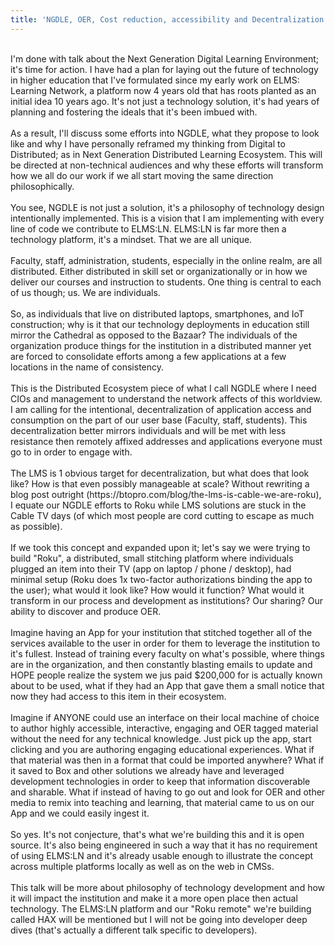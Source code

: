 ```yaml
---
title: 'NGDLE, OER, Cost reduction, accessibility and Decentralization: the future of our institutions.'
---
```


<p><div><br></div><div>I'm done with talk about the Next Generation Digital Learning Environment; it's time for action. I have had a plan for laying out the future of technology in higher education that I've formulated since my early work on ELMS: Learning Network, a platform now 4 years old that has roots planted as an initial idea 10 years ago. It's not just a technology solution, it's had years of planning and fostering the ideals that it's been imbued with.</div><div><br></div><div>As a result, I'll discuss some efforts into NGDLE, what they propose to look like and why I have personally reframed my thinking from Digital to Distributed; as in Next Generation Distributed Learning Ecosystem. This will be directed at non-technical audiences and why these efforts will transform how we all do our work if we all start moving the same direction philosophically.</div><div><br></div><div>You see, NGDLE is not just a solution, it's a philosophy of technology design intentionally implemented. This is a vision that I am implementing with every line of code we contribute to ELMS:LN. ELMS:LN is far more then a technology platform, it's a mindset. That we are all unique.</div><div><br></div><div>Faculty, staff, administration, students, especially in the online realm, are all distributed. Either distributed in skill set or organizationally or in how we deliver our courses and instruction to students. One thing is central to each of us though; us. We are individuals.</div><div><br></div><div>So, as individuals that live on distributed laptops, smartphones, and IoT construction; why is it that our technology deployments in education still mirror the Cathedral as opposed to the Bazaar? The individuals of the organization produce things for the institution in a distributed manner yet are forced to consolidate efforts among a few applications at a few locations in the name of consistency.</div><div><br></div><div>This is the Distributed Ecosystem piece of what I call NGDLE where I need CIOs and management to understand the network affects of this worldview. I am calling for the intentional, decentralization of application access and consumption on the part of our user base (Faculty, staff, students). This decentralization better mirrors individuals and will be met with less resistance then remotely affixed addresses and applications everyone must go to in order to engage with.</div><div><br></div><div>The LMS is 1 obvious target for decentralization, but what does that look like? How is that even possibly manageable at scale? Without rewriting a blog post outright (https://btopro.com/blog/the-lms-is-cable-we-are-roku), I equate our NGDLE efforts to Roku while LMS solutions are stuck in the Cable TV days (of which most people are cord cutting to escape as much as possible).</div><div><br></div><div>If we took this concept and expanded upon it; let's say we were trying to build "Roku", a distributed, small stitching platform where individuals plugged an item into their TV (app on laptop / phone / desktop), had minimal setup (Roku does 1x two-factor authorizations binding the app to the user); what would it look like? How would it function? What would it transform in our process and development as institutions? Our sharing? Our ability to discover and produce OER.</div><div><br></div><div>Imagine having an App for your institution that stitched together all of the services available to the user in order for them to leverage the institution to it's fullest. Instead of training every faculty on what's possible, where things are in the organization, and then constantly blasting emails to update and HOPE people realize the system we jus paid $200,000 for is actually known about to be used, what if they had an App that gave them a small notice that now they had access to this item in their ecosystem.</div><div><br></div><div>Imagine if ANYONE could use an interface on their local machine of choice to author highly accessible, interactive, engaging and OER tagged material without the need for any technical knowledge. Just pick up the app, start clicking and you are authoring engaging educational experiences. What if that material was then in a format that could be imported anywhere? What if it saved to Box and other solutions we already have and leveraged development technologies in order to keep that information discoverable and sharable. What if instead of having to go out and look for OER and other media to remix into teaching and learning, that material came to us on our App and we could easily ingest it.</div><div><br></div><div>So yes. It's not conjecture, that's what we're building this and it is open source. It's also being engineered in such a way that it has no requirement of using ELMS:LN and it's already usable enough to illustrate the concept across multiple platforms locally as well as on the web in CMSs.</div><div><br></div><div>This talk will be more about philosophy of technology development and how it will impact the institution and make it a more open place then actual technology. The ELMS:LN platform and our "Roku remote" we're building called HAX will be mentioned but I will not be going into developer deep dives (that's actually a different talk specific to developers).</div></p>
<wikipedia-query resource="#f0f20305-bfdb-050c-18ac" prefix="oer:http://oerschema.org/ schema:http://schema.org/ dc:http://purl.org/dc/terms/ foaf:http://xmlns.com/foaf/0.1/ cc:http://creativecommons.org/ns# bib:http://bib.schema.org " show-title="true" search="Next Generation" render-as="content" search-response="[object Object]" class=" wikipedia-query-0">
</wikipedia-query>
